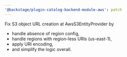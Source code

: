 ```yaml
---
'@backstage/plugin-catalog-backend-module-aws': patch
---
```


Fix S3 object URL creation at AwsS3EntityProvider by

- handle absence of region config,
- handle regions with region-less URIs (us-east-1),
- apply URI encoding,
- and simplify the logic overall.

